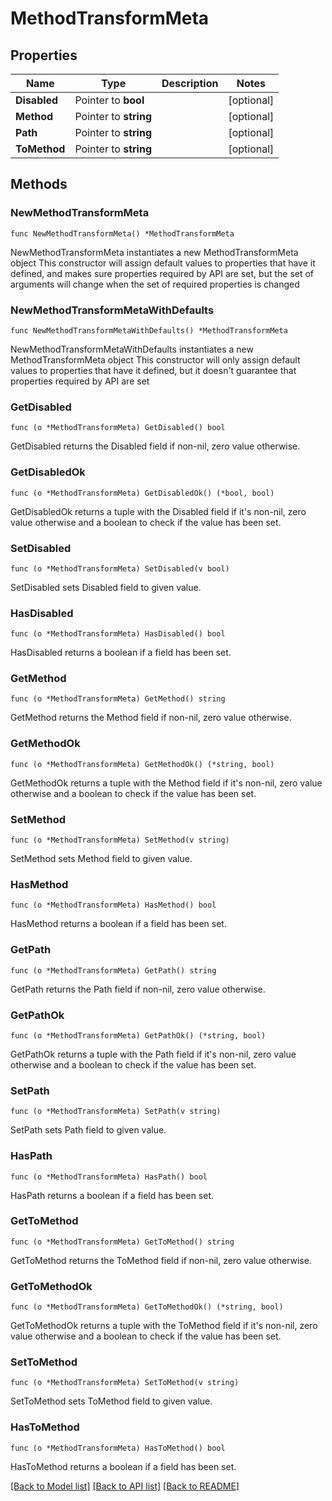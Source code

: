 # MethodTransformMeta

## Properties

Name | Type | Description | Notes
------------ | ------------- | ------------- | -------------
**Disabled** | Pointer to **bool** |  | [optional] 
**Method** | Pointer to **string** |  | [optional] 
**Path** | Pointer to **string** |  | [optional] 
**ToMethod** | Pointer to **string** |  | [optional] 

## Methods

### NewMethodTransformMeta

`func NewMethodTransformMeta() *MethodTransformMeta`

NewMethodTransformMeta instantiates a new MethodTransformMeta object
This constructor will assign default values to properties that have it defined,
and makes sure properties required by API are set, but the set of arguments
will change when the set of required properties is changed

### NewMethodTransformMetaWithDefaults

`func NewMethodTransformMetaWithDefaults() *MethodTransformMeta`

NewMethodTransformMetaWithDefaults instantiates a new MethodTransformMeta object
This constructor will only assign default values to properties that have it defined,
but it doesn't guarantee that properties required by API are set

### GetDisabled

`func (o *MethodTransformMeta) GetDisabled() bool`

GetDisabled returns the Disabled field if non-nil, zero value otherwise.

### GetDisabledOk

`func (o *MethodTransformMeta) GetDisabledOk() (*bool, bool)`

GetDisabledOk returns a tuple with the Disabled field if it's non-nil, zero value otherwise
and a boolean to check if the value has been set.

### SetDisabled

`func (o *MethodTransformMeta) SetDisabled(v bool)`

SetDisabled sets Disabled field to given value.

### HasDisabled

`func (o *MethodTransformMeta) HasDisabled() bool`

HasDisabled returns a boolean if a field has been set.

### GetMethod

`func (o *MethodTransformMeta) GetMethod() string`

GetMethod returns the Method field if non-nil, zero value otherwise.

### GetMethodOk

`func (o *MethodTransformMeta) GetMethodOk() (*string, bool)`

GetMethodOk returns a tuple with the Method field if it's non-nil, zero value otherwise
and a boolean to check if the value has been set.

### SetMethod

`func (o *MethodTransformMeta) SetMethod(v string)`

SetMethod sets Method field to given value.

### HasMethod

`func (o *MethodTransformMeta) HasMethod() bool`

HasMethod returns a boolean if a field has been set.

### GetPath

`func (o *MethodTransformMeta) GetPath() string`

GetPath returns the Path field if non-nil, zero value otherwise.

### GetPathOk

`func (o *MethodTransformMeta) GetPathOk() (*string, bool)`

GetPathOk returns a tuple with the Path field if it's non-nil, zero value otherwise
and a boolean to check if the value has been set.

### SetPath

`func (o *MethodTransformMeta) SetPath(v string)`

SetPath sets Path field to given value.

### HasPath

`func (o *MethodTransformMeta) HasPath() bool`

HasPath returns a boolean if a field has been set.

### GetToMethod

`func (o *MethodTransformMeta) GetToMethod() string`

GetToMethod returns the ToMethod field if non-nil, zero value otherwise.

### GetToMethodOk

`func (o *MethodTransformMeta) GetToMethodOk() (*string, bool)`

GetToMethodOk returns a tuple with the ToMethod field if it's non-nil, zero value otherwise
and a boolean to check if the value has been set.

### SetToMethod

`func (o *MethodTransformMeta) SetToMethod(v string)`

SetToMethod sets ToMethod field to given value.

### HasToMethod

`func (o *MethodTransformMeta) HasToMethod() bool`

HasToMethod returns a boolean if a field has been set.


[[Back to Model list]](../README.md#documentation-for-models) [[Back to API list]](../README.md#documentation-for-api-endpoints) [[Back to README]](../README.md)


